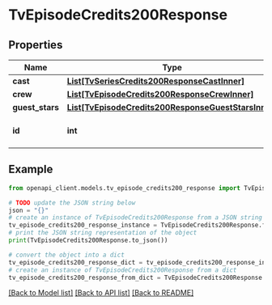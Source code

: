 # TvEpisodeCredits200Response


## Properties

Name | Type | Description | Notes
------------ | ------------- | ------------- | -------------
**cast** | [**List[TvSeriesCredits200ResponseCastInner]**](TvSeriesCredits200ResponseCastInner.md) |  | [optional] 
**crew** | [**List[TvEpisodeCredits200ResponseCrewInner]**](TvEpisodeCredits200ResponseCrewInner.md) |  | [optional] 
**guest_stars** | [**List[TvEpisodeCredits200ResponseGuestStarsInner]**](TvEpisodeCredits200ResponseGuestStarsInner.md) |  | [optional] 
**id** | **int** |  | [optional] [default to 0]

## Example

```python
from openapi_client.models.tv_episode_credits200_response import TvEpisodeCredits200Response

# TODO update the JSON string below
json = "{}"
# create an instance of TvEpisodeCredits200Response from a JSON string
tv_episode_credits200_response_instance = TvEpisodeCredits200Response.from_json(json)
# print the JSON string representation of the object
print(TvEpisodeCredits200Response.to_json())

# convert the object into a dict
tv_episode_credits200_response_dict = tv_episode_credits200_response_instance.to_dict()
# create an instance of TvEpisodeCredits200Response from a dict
tv_episode_credits200_response_from_dict = TvEpisodeCredits200Response.from_dict(tv_episode_credits200_response_dict)
```
[[Back to Model list]](../README.md#documentation-for-models) [[Back to API list]](../README.md#documentation-for-api-endpoints) [[Back to README]](../README.md)


